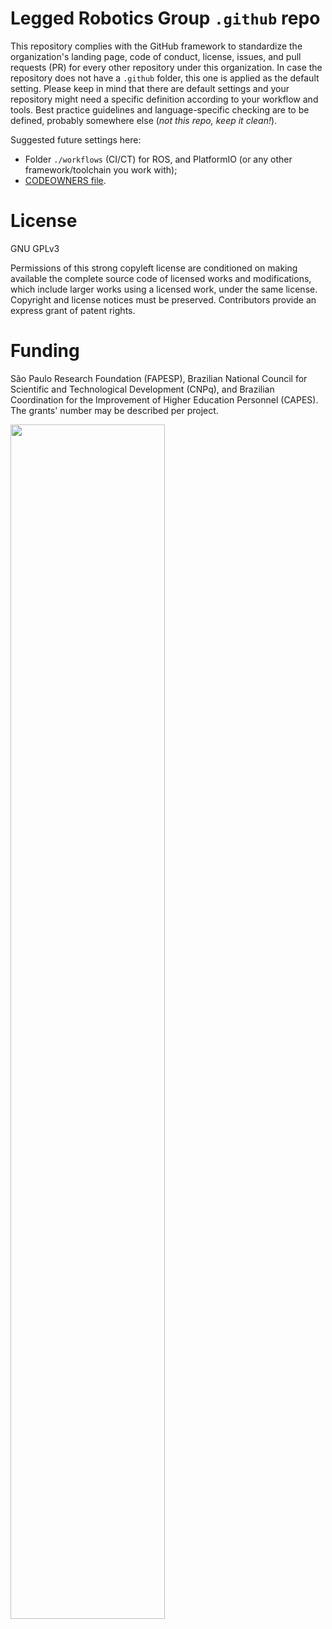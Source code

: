 # Legged Robotics Group `.github` repo

This repository complies with the GitHub framework to standardize the organization's landing page, code of conduct, license, issues, and pull requests (PR) for every other repository under this organization. 
In case the repository does not have a `.github` folder, this one is applied as the default setting. Please keep in mind that there are default settings and your repository might need a specific definition according
to your workflow and tools. Best practice guidelines and language-specific checking are to be defined, probably somewhere else (_not this repo, keep it clean!_).

Suggested future settings here: 
- Folder `./workflows` (CI/CT) for ROS, and PlatformIO (or any other framework/toolchain you work with);
- [CODEOWNERS file](https://docs.github.com/en/repositories/managing-your-repositorys-settings-and-features/customizing-your-repository/about-code-owners).

# License

GNU GPLv3

Permissions of this strong copyleft license are conditioned on making available the complete source code of licensed works and modifications, which include larger works using a licensed work, under the same license. 
Copyright and license notices must be preserved. Contributors provide an express grant of patent rights.

# Funding

São Paulo Research Foundation (FAPESP), Brazilian National Council for Scientific and Technological Development (CNPq), and Brazilian Coordination for the Improvement of Higher Education Personnel (CAPES). The grants' number may be described per project.

<img src="https://github.com/leggedrobotics-usp/.github/assets/44267124/3c43670c-3064-4341-9642-ccbe499d66b3" width="70%"/>
